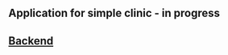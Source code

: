## Application for simple clinic - in progress

## [Backend](https://github.com/leszczu89/Clinic/commit/f5cb8913ef6b740824a8d895432184d8249e94a2)